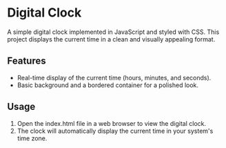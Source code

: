 # Digital Clock

A simple digital clock implemented in JavaScript and styled with CSS. This project displays the current time in a clean and visually appealing format.

## Features

- Real-time display of the current time (hours, minutes, and seconds).
- Basic background and a bordered container for a polished look.


## Usage

1. Open the index.html file in a web browser to view the digital clock.
2. The clock will automatically display the current time in your system's time zone.
